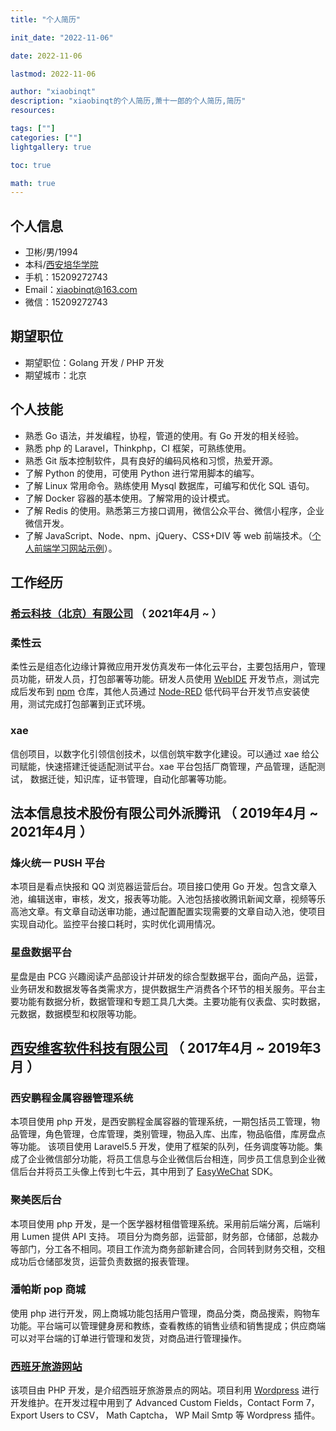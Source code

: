 ```yaml
---
title: "个人简历"

init_date: "2022-11-06"

date: 2022-11-06

lastmod: 2022-11-06

author: "xiaobinqt"
description: "xiaobinqt的个人简历,萧十一郎的个人简历,简历"
resources:

tags: [""]
categories: [""]
lightgallery: true

toc: true

math: true
---
```


## 个人信息

+ 卫彬/男/1994
+ 本科/[西安培华学院](https://www.peihua.cn/)
+ 手机：15209272743
+ Email：[xiaobinqt@163.com](mailto:xiaobinqt@163.com)
+ 微信：15209272743

## 期望职位

+ 期望职位：Golang 开发 / PHP 开发
+ 期望城市：北京

## 个人技能

+ 熟悉 Go 语法，并发编程，协程，管道的使用。有 Go 开发的相关经验。
+ 熟悉 php 的 Laravel，Thinkphp，CI 框架，可熟练使用。
+ 熟悉 Git 版本控制软件，具有良好的编码风格和习惯，热爱开源。
+ 了解 Python 的使用，可使用 Python 进行常用脚本的编写。
+ 了解 Linux 常用命令。熟练使用 Mysql 数据库，可编写和优化 SQL 语句。
+ 了解 Docker 容器的基本使用。了解常用的设计模式。
+ 了解 Redis 的使用。熟悉第三方接口调用，微信公众平台、微信小程序，企业微信开发。
+ 了解 JavaScript、Node、npm、jQuery、CSS+DIV 等 web 前端技术。（[个人前端学习网站示例](https://html.dev.xiaobinqt.cn)）。

## 工作经历

### [希云科技（北京）有限公司](https://xiicloud.mysxl.cn/) （ 2021年4月 ~  ）

### 柔性云

柔性云是组态化边缘计算微应用开发仿真发布一体化云平台，主要包括用户，管理员功能，研发人员，打包部署等功能。研发人员使用 [WebIDE](https://github.com/coder/code-server) 开发节点，测试完成后发布到 [npm](https://github.com/verdaccio/verdaccio) 仓库，其他人员通过 [Node-RED](https://github.com/node-red) 低代码平台开发节点安装使用，测试完成打包部署到正式环境。

### xae

信创项目，以数字化引领信创技术，以信创筑牢数字化建设。可以通过 xae 给公司赋能，快速搭建迁徙适配测试平台。xae 平台包括厂商管理，产品管理，适配测试， 数据迁徙，知识库，证书管理，自动化部署等功能。

## 法本信息技术股份有限公司外派腾讯 （ 2019年4月 ~ 2021年4月 ）

### 烽火统一 PUSH 平台

本项目是看点快报和 QQ 浏览器运营后台。项目接口使用 Go 开发。包含文章入池，编辑送审，审核，发文，报表等功能。入池包括接收腾讯新闻文章，视频等乐高池文章。有文章自动送审功能，通过配置配置实现需要的文章自动入池，使项目实现自动化。监控平台接口耗时，实时优化调用情况。

### 星盘数据平台

星盘是由 PCG 兴趣阅读产品部设计并研发的综合型数据平台，面向产品，运营，业务研发和数据发等各类需求方，提供数据生产消费各个环节的相关服务。平台主要功能有数据分析，数据管理和专题工具几大类。主要功能有仪表盘、实时数据，元数据，数据模型和权限等功能。

## [西安维客软件科技有限公司](https://www.victtech.com/) （ 2017年4月 ~ 2019年3月 ）

### 西安鹏程金属容器管理系统

本项目使用 php 开发，是西安鹏程金属容器的管理系统，一期包括员工管理，物品管理，角色管理，仓库管理，类别管理，物品入库、出库，物品临借，库房盘点等功能。 该项目使用 Laravel5.5 开发，使用了框架的队列，任务调度等功能。集成了企业微信部分功能，将员工信息与企业微信后台相连，同步员工信息到企业微信后台并将员工头像上传到七牛云，其中用到了 [EasyWeChat](https://easywechat.com) SDK。

### 聚美医后台

本项目使用 php 开发，是一个医学器材租借管理系统。采用前后端分离，后端利用 Lumen 提供 API 支持。 项目分为商务部，运营部，财务部，仓储部，总裁办等部门，分工各不相同。项目工作流为商务部新建合同，合同转到财务交租，交租成功后仓储部发货，运营负责数据的报表管理。

### 潘帕斯 pop 商城

使用 php 进行开发，网上商城功能包括用户管理，商品分类，商品搜索，购物车功能。平台端可以管理健身房和教练，查看教练的销售业绩和销售提成；供应商端可以对平台端的订单进行管理和发货，对商品进行管理操作。

### [西班牙旅游网站](http://aragontourism.cn)

该项目由 PHP 开发，是介绍西班牙旅游景点的网站。项目利用 [Wordpress](https://wordpress.com) 进行开发维护。在开发过程中用到了 Advanced Custom Fields，Contact Form 7， Export Users to CSV， Math Captcha， WP Mail Smtp 等 Wordpress 插件。


